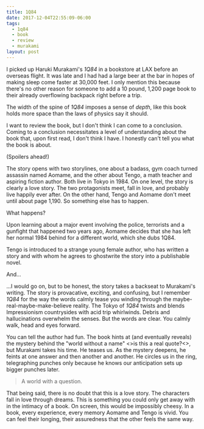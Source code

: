 ```yaml
---
title: 1Q84
date: 2017-12-04T22:55:09-06:00
tags:
  - 1q84
  - book
  - review
  - murakami
layout: post
---
```


I picked up Haruki Murakami's _1Q84_ in a bookstore at LAX before an overseas flight. It was late and I had had a large beer at the bar in hopes of making sleep come faster at 30,000 feet. I only mention this because there's no other reason for someone to add a 10 pound, 1,200 page book to their already overflowing backpack right before a trip.

The width of the spine of _1Q84_ imposes a sense of _depth_, like this book holds more space than the laws of physics say it should.

I want to review the book, but I don't think I can come to a conclusion. Coming to a conclusion necessitates a level of understanding about the book that, upon first read, I don't think I have. I honestly can't tell you what the book is about.

(Spoilers ahead!)

The story opens with two storylines, one about a badass, gym coach turned assassin named Aomame, and the other about Tengo, a math teacher and aspiring fiction author. Both live in Tokyo in 1984. On one level, the story is clearly a love story. The two protagonists meet, fall in love, and probably live happily ever after. On the other hand, Tengo and Aomame don't meet until about page 1,190. So something else has to happen.

What happens?

Upon learning about a major event involving the police, terrorists and a gunfight that happened two years ago, Aomame decides that she has left her normal 1984 behind for a different world, which she dubs 1Q84.

Tengo is introduced to a strange young female author, who has written a story and with whom he agrees to ghostwrite the story into a publishable novel.

And...

...I would go on, but to be honest, the story takes a backseat to Murakami's writing. The story is provacative, exciting, and confusing, but I remember _1Q84_ for the way the words calmly tease you winding through the maybe-real-maybe-make-believe reality. The Tokyo of _1Q84_ twists and blends Impressionism countrysides with acid trip whirlwinds. Debris and hallucinations overwhelm the senses. But the words are clear. You calmly walk, head and eyes forward.

You can tell the author had fun. The book hints at (and eventually reveals) the mystery behind the "world without a name" <>is this a real quote?<>, but Murakami takes his time. He teases us. As the mystery deepens, he feints at one answer and then another and another. He circles us in the ring, telegraphing punches only because he knows our anticipation sets up bigger punches later.

> A world with a question.

That being said, there is no doubt that this is a love story. The characters fall in love through dreams. This is something you could only get away with in the intimacy of a book. On screen, this would be impossibly cheesy. In a book, every experience, every memory Aomame and Tengo is vivid. You can feel their longing, their assuredness that the other feels the same way.

